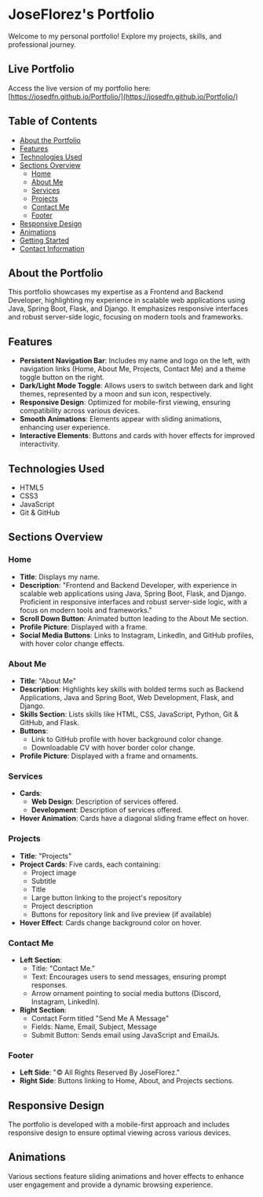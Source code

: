 # JoseFlorez's Portfolio

Welcome to my personal portfolio! Explore my projects, skills, and professional journey.

## Live Portfolio

Access the live version of my portfolio here: [https://josedfn.github.io/Portfolio/](https://josedfn.github.io/Portfolio/)

## Table of Contents

- [About the Portfolio](#about-the-portfolio)
- [Features](#features)
- [Technologies Used](#technologies-used)
- [Sections Overview](#sections-overview)
  - [Home](#home)
  - [About Me](#about-me)
  - [Services](#services)
  - [Projects](#projects)
  - [Contact Me](#contact-me)
  - [Footer](#footer)
- [Responsive Design](#responsive-design)
- [Animations](#animations)
- [Getting Started](#getting-started)
- [Contact Information](#contact-information)

## About the Portfolio

This portfolio showcases my expertise as a Frontend and Backend Developer, highlighting my experience in scalable web applications using Java, Spring Boot, Flask, and Django. It emphasizes responsive interfaces and robust server-side logic, focusing on modern tools and frameworks.

## Features

- **Persistent Navigation Bar**: Includes my name and logo on the left, with navigation links (Home, About Me, Projects, Contact Me) and a theme toggle button on the right.
- **Dark/Light Mode Toggle**: Allows users to switch between dark and light themes, represented by a moon and sun icon, respectively.
- **Responsive Design**: Optimized for mobile-first viewing, ensuring compatibility across various devices.
- **Smooth Animations**: Elements appear with sliding animations, enhancing user experience.
- **Interactive Elements**: Buttons and cards with hover effects for improved interactivity.

## Technologies Used

- HTML5
- CSS3
- JavaScript
- Git & GitHub

## Sections Overview

### Home

- **Title**: Displays my name.
- **Description**: "Frontend and Backend Developer, with experience in scalable web applications using Java, Spring Boot, Flask, and Django. Proficient in responsive interfaces and robust server-side logic, with a focus on modern tools and frameworks."
- **Scroll Down Button**: Animated button leading to the About Me section.
- **Profile Picture**: Displayed with a frame.
- **Social Media Buttons**: Links to Instagram, LinkedIn, and GitHub profiles, with hover color change effects.

### About Me

- **Title**: "About Me"
- **Description**: Highlights key skills with bolded terms such as Backend Applications, Java and Spring Boot, Web Development, Flask, and Django.
- **Skills Section**: Lists skills like HTML, CSS, JavaScript, Python, Git & GitHub, and Flask.
- **Buttons**:
  - Link to GitHub profile with hover background color change.
  - Downloadable CV with hover border color change.
- **Profile Picture**: Displayed with a frame and ornaments.

### Services

- **Cards**:
  - **Web Design**: Description of services offered.
  - **Development**: Description of services offered.
- **Hover Animation**: Cards have a diagonal sliding frame effect on hover.

### Projects

- **Title**: "Projects"
- **Project Cards**: Five cards, each containing:
  - Project image
  - Subtitle
  - Title
  - Large button linking to the project's repository
  - Project description
  - Buttons for repository link and live preview (if available)
- **Hover Effect**: Cards change background color on hover.

### Contact Me

- **Left Section**:
  - Title: "Contact Me."
  - Text: Encourages users to send messages, ensuring prompt responses.
  - Arrow ornament pointing to social media buttons (Discord, Instagram, LinkedIn).
- **Right Section**:
  - Contact Form titled "Send Me A Message"
  - Fields: Name, Email, Subject, Message
  - Submit Button: Sends email using JavaScript and EmailJs.

### Footer

- **Left Side**: "© All Rights Reserved By JoseFlorez."
- **Right Side**: Buttons linking to Home, About, and Projects sections.

## Responsive Design

The portfolio is developed with a mobile-first approach and includes responsive design to ensure optimal viewing across various devices.

## Animations

Various sections feature sliding animations and hover effects to enhance user engagement and provide a dynamic browsing experience.
